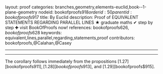 layout: proof
categories: branches,geometry,elements-euclid,book--1-plane-geometry
nodeid: bookofproofs$918
orderid: 50
parentid: bookofproofs$917
title: By Euclid
description:  Proof of EQUIVALENT STATEMENTS REGARDING PARALLEL LINES &#9733; graduate maths &#10004; step by step &#10010; visit BookOfProofs now!
references: bookofproofs$626,bookofproofs$628
keywords: equivalent,lines,parallel,regarding,statements,proof
contributors: bookofproofs,@Calahan,@Casey

---


---

The corollary follows immediately from the propositions [1.27][bookofproofs$911], [1.28][bookofproofs$913], and [1.29][bookofproofs$915].